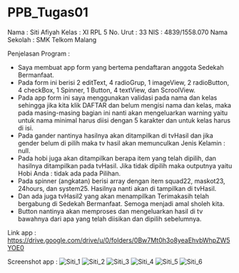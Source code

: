 # PPB_Tugas01

Nama : Siti Afiyah 
Kelas : XI RPL 5 
No. Urut : 33 
NIS : 4839/1558.070 
Nama Sekolah : SMK Telkom Malang 

Penjelasan Program  :
- Saya membuat app form yang bertema pendaftaran anggota Sedekah Bermanfaat.
- Pada form ini berisi 2 editText, 4 radioGrup, 1 imageView, 2 radioButton, 4 checkBox, 1 Spinner, 1 Button, 4 textView, dan ScroolView.
- Pada app form ini saya menggunakan validasi pada nama dan kelas sehingga jika kita klik DAFTAR dan belum mengisi nama dan kelas, maka pada 
masing-masing bagian ini nanti akan mengeluarkan warning yaitu untuk nama minimal harus diisi dengan 5 karakter dan untuk kelas harus di isi.
- Pada gander nantinya hasilnya akan ditampilkan di tvHasil dan jika gender belum di pilih maka tv hasil akan memunculkan Jenis Kelamin : null. 
- Pada hobi juga akan ditampilkan berapa item yang telah dipilih, dan hasilnya ditampilkan pada tvHasil. Jika tidak dipilih maka outputnya 
yaitu Hobi Anda : tidak ada pada Pilihan. 
- Pada spinner (angkatan) berisi array dengan item squad22, maskot23, 24hours, dan system25. Hasilnya nanti akan di tampilkan di tvHasil. 
- Dan ada juga tvHasil2 yang akan menampilkan Terimakasih telah bergabung di Sedekah Bermanfaat. Semoga menjadi amal sholeh kita. 
- Button nantinya akan memproses dan mengeluarkan hasil di tv bawahnya dari apa yang telah diisikan dan dipilih sebelumnya. 

Link app : https://drive.google.com/drive/u/0/folders/0Bw7Mt0h3o8yeaEhvbWhpZW5YOE0 

Screenshot app :
![Siti_1](https://github.com/sitiafiyah/PPB_Tugas01/blob/master/Siti_1.jpg)
![Siti_2](https://github.com/sitiafiyah/PPB_Tugas01/blob/master/Siti_2.jpg)
![Siti_3](https://github.com/sitiafiyah/PPB_Tugas01/blob/master/Siti_3.jpg)
![Siti_4](https://github.com/sitiafiyah/PPB_Tugas01/blob/master/Siti_4.jpg)
![Siti_5](https://github.com/sitiafiyah/PPB_Tugas01/blob/master/Siti_5.PNG)
![Siti_6](https://github.com/sitiafiyah/PPB_Tugas01/blob/master/Siti_6.PNG)
